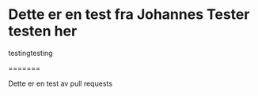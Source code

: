 
Dette er en test fra Johannes
Tester testen her 
=======

testingtesting

=======

Dette er en test
av pull requests

